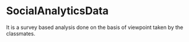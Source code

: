 # SocialAnalyticsData

It is a survey based analysis done on the basis of viewpoint taken by the classmates.
